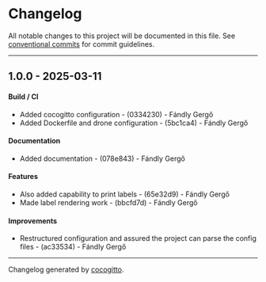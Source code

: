 # Changelog
All notable changes to this project will be documented in this file. See [conventional commits](https://www.conventionalcommits.org/) for commit guidelines.

- - -
## 1.0.0 - 2025-03-11
#### Build / CI
- Added cocogitto configuration - (0334230) - Fándly Gergő
- Added Dockerfile and drone configuration - (5bc1ca4) - Fándly Gergő
#### Documentation
- Added documentation - (078e843) - Fándly Gergő
#### Features
- Also added capability to print labels - (65e32d9) - Fándly Gergő
- Made label rendering work - (bbcfd7d) - Fándly Gergő
#### Improvements
- Restructured configuration and assured the project can parse the config files - (ac33534) - Fándly Gergő

- - -

Changelog generated by [cocogitto](https://github.com/cocogitto/cocogitto).
